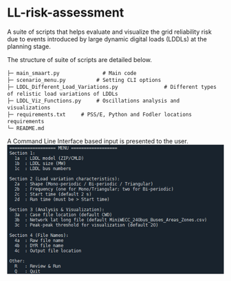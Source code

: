 # LL-risk-assessment
A suite of scripts that helps evaluate and visualize the grid reliability risk due to events introduced by large dynamic digital loads (LDDLs) at the planning stage.

The structure of suite of scripts are detailed below.
```text
├─ main_smaart.py              # Main code 
├─ scenario_menu.py          # Setting CLI options
├─ LDDL_Different_Load_Variations.py               # Different types of relistic load variations of LDDLs
├─ LDDL_Viz_Functions.py     # Oscillations analysis and visualizations
├─ requirements.txt     # PSS/E, Python and Fodler locations requirements
└─ README.md
```

A Command Line Interface based input is presented to the user.
![Options to User](images/SS_CLI_menu_LDDL_tool.png)

